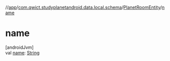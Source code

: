 //[app](../../../index.md)/[com.qwict.studyplanetandroid.data.local.schema](../index.md)/[PlanetRoomEntity](index.md)/[name](name.md)

# name

[androidJvm]\
val [name](name.md): [String](https://kotlinlang.org/api/latest/jvm/stdlib/kotlin/-string/index.html)
